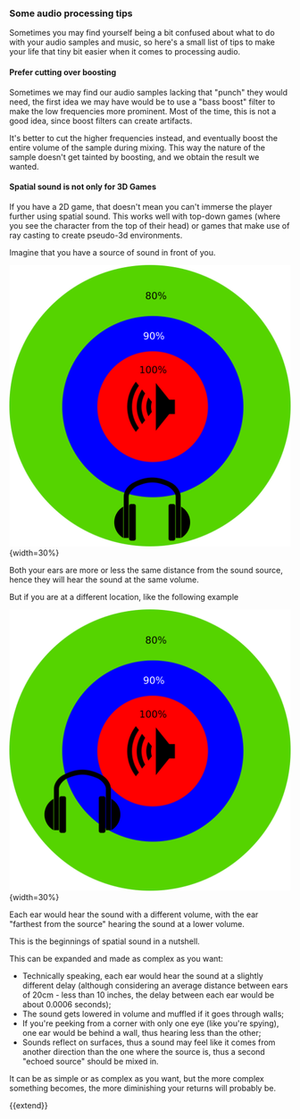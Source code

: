 ### Some audio processing tips

Sometimes you may find yourself being a bit confused about what to do with your audio samples and music, so here's a small list of tips to make your life that tiny bit easier when it comes to processing audio.

#### Prefer cutting over boosting

Sometimes we may find our audio samples lacking that "punch" they would need, the first idea we may have would be to use a "bass boost" filter to make the low frequencies more prominent. Most of the time, this is not a good idea, since boost filters can create artifacts.

It's better to cut the higher frequencies instead, and eventually boost the entire volume of the sample during mixing. This way the nature of the sample doesn't get tainted by boosting, and we obtain the result we wanted.

#### Spatial sound is not only for 3D Games

If you have a 2D game, that doesn't mean you can't immerse the player further using spatial sound. This works well with top-down games (where you see the character from the top of their head) or games that make use of ray casting to create pseudo-3d environments.

Imagine that you have a source of sound in front of you.

![A source of sound right in front of you sounds the same in both ears](./images/resources/front_headphones.svg){width=30%}

Both your ears are more or less the same distance from the sound source, hence they will hear the sound at the same volume.

But if you are at a different location, like the following example

![A source of sound out of center sounds different in each ear](./images/resources/side_headphones.svg){width=30%}

Each ear would hear the sound with a different volume, with the ear "farthest from the source" hearing the sound at a lower volume.

This is the beginnings of spatial sound in a nutshell.

This can be expanded and made as complex as you want:

- Technically speaking, each ear would hear the sound at a slightly different delay (although considering an average distance between ears of 20cm - less than 10 inches, the delay between each ear would be about 0.0006 seconds);
- The sound gets lowered in volume and muffled if it goes through walls;
- If you're peeking from a corner with only one eye (like you're spying), one ear would be behind a wall, thus hearing less than the other;
- Sounds reflect on surfaces, thus a sound may feel like it comes from another direction than the one where the source is, thus a second "echoed source" should be mixed in.

It can be as simple or as complex as you want, but the more complex something becomes, the more diminishing your returns will probably be.

{{extend}}

<!-- TODO: Give some tips to process audio files -->
